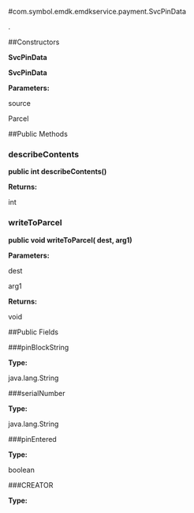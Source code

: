 #com.symbol.emdk.emdkservice.payment.SvcPinData

.



##Constructors

**SvcPinData**



**SvcPinData**



**Parameters:**

source



Parcel

##Public Methods

### describeContents

**public int describeContents()**



**Returns:**

int

### writeToParcel

**public void writeToParcel( dest,  arg1)**



**Parameters:**

dest

arg1

**Returns:**

void

##Public Fields

###pinBlockString



**Type:**

java.lang.String

###serialNumber



**Type:**

java.lang.String

###pinEntered



**Type:**

boolean

###CREATOR



**Type:**

<any>

